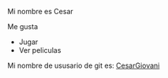 Mi nombre es Cesar

Me gusta
- Jugar 
- Ver peliculas

Mi nombre de ususario de git es: [CesarGiovani](https://github.com/CesarGiovani)